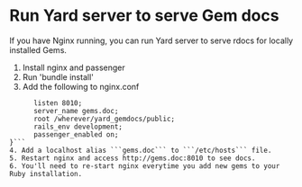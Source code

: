 Run Yard server to serve Gem docs
===========

If you have Nginx running, you can run Yard server to serve rdocs for locally installed Gems.

1.  Install nginx and passenger
1.  Run 'bundle install'
3.  Add the following to nginx.conf 
```server {
      listen 8010;
      server_name gems.doc;
      root /wherever/yard_gemdocs/public;
      rails_env development;
      passenger_enabled on;
}```
4. Add a localhost alias ```gems.doc``` to ```/etc/hosts``` file.   
5. Restart nginx and access http://gems.doc:8010 to see docs.
6. You'll need to re-start nginx everytime you add new gems to your Ruby installation.
